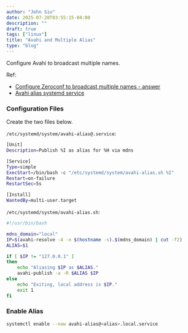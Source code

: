 ```yaml
---
author: "John Siu"
date: 2025-07-28T03:55:15-04:00
description: ""
draft: true
tags: ["linux"]
title: "Avahi and Multiple Alias"
type: "blog"
---
```

Configure Avahi to broadcast multiple names.
<!--more-->

Ref:
- [Configure Zeroconf to broadcast multiple names - answer](https://serverfault.com/a/986437/138643)
- [Avahi alias systemd service](https://gist.github.com/tomslominski/9d507acd4036952d65b2364d3750fb36)

### Configuration Files

Create the two files below.

`/etc/systemd/system/avahi-alias@.service`:

```sh
[Unit]
Description=Publish %I as alias for %H via mdns

[Service]
Type=simple
ExecStart=/bin/bash -c "/etc/systemd/system/avahi-alias.sh %I"
Restart=on-failure
RestartSec=5s

[Install]
WantedBy=multi-user.target
```

`/etc/systemd/system/avahi-alias.sh`:

```sh
#!/usr/bin/bash

mdns_domain="local"
IP=$(avahi-resolve -4 -n $(hostname -s).$(mdns_domain) | cut -f2)
ALIAS=$1

if [ $IP != "127.0.0.1" ]
then
	echo "Aliasing $IP as $ALIAS."
	avahi-publish -a -R $ALIAS $IP
else
	echo "Exiting, local address is $IP."
	exit 1
fi
```

### Enable Alias

```sh
systemctl enable --now avahi-alias@<alias>.local.service
```
